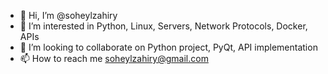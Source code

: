- 👋 Hi, I’m @soheylzahiry
- 👀 I’m interested in Python, Linux, Servers, Network Protocols, Docker, APIs
- 💞️ I’m looking to collaborate on Python project, PyQt, API implementation
- 📫 How to reach me soheylzahiry@gmail.com

<!---
soheylzahiry/soheylzahiry is a ✨ special ✨ repository because its `README.md` (this file) appears on your GitHub profile.
You can click the Preview link to take a look at your changes.
--->
